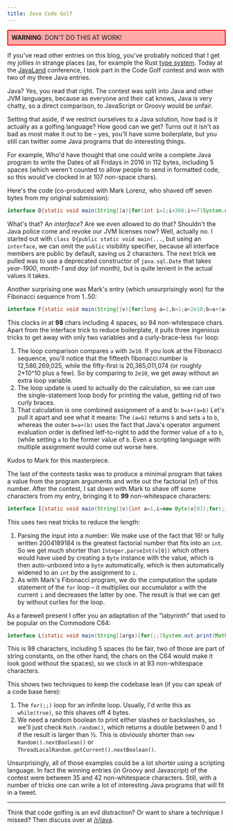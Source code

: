 ```yaml
---
title: Java Code Golf
---
```


<div style="border: 2px solid red; background: #faa; padding: 1ex;"><b>WARNING</b>: DON'T DO THIS AT WORK!</div>


If you've read other entries on this blog, you've probably noticed that I get my
jollies in strange places (as, for example the Rust 
[type system](/2015/12/12/types.html). Today at the 
[JavaLand](https://javaland.eu) conference, I took part in the Code Golf contest
and won with two of my three Java entries.

Java? Yes, you read that right. The contest was split into Java and other JVM
languages, because as everyone and their cat knows, Java is very chatty, so a
direct comparison, to JavaScript or Groovy would be unfair.

Setting that aside, if we restrict ourselves to a Java solution, how bad is it
actually as a golfing language? How good can we get? Turns out it isn't as bad
as most make it out to be – yes, you'll have some boilerplate, but you still can
twitter some Java programs that do interesting things.

For example, Who'd have thought that one could write a complete Java program to 
write the Dates of all Fridays in 2016 in 112 bytes, including 5 spaces (which 
weren't counted to allow people to send in formatted code, so this would've 
clocked in at 107 non-space chars).

Here's the code (co-produced with Mark Lorenz, who shaved off seven bytes from
my original submission):

```java
interface D{static void main(String[]a){for(int i=1;i<366;i+=7)System.out.println(new java.sql.Date(116,0,i));}}
```

What's that? An *interface*? Are we even allowed to do that? Shouldn't the Java
police come and revoke our JVM licenses now? Well, actually no. I started out
with `class D{public static void main(...`, but using an `interface`, we can
omit the `public` visibility specifier, because all interface members are
public by default, saving us 2 characters. The next trick we pulled was to use a
deprecated constructor of `java.sql.Date` that takes *year-1900*, *month-1* and
*day* (of month), but is quite lenient in the actual values it takes.

Another surprising one was Mark's entry (which unsurprisingly won) for the 
Fibonacci sequence from 1..50:

```java
interface F{static void main(String[]v){for(long a=1,b=1;a<2e10;b=a+(a=b))System.out.println(a);}}
```

This clocks in at **98** chars including 4 spaces, so 94 non-whitespace chars.
Apart from the interface trick to reduce boilerplate, it pulls three ingenious 
tricks to get away with only two variables and a curly-brace-less `for` loop:

1. The loop comparison compares `a` with `2e10`. If you look at the Fibonacci
sequence, you'll notice that the fifteeth fibonacci number is 12,586,269,025, 
while the fifty-first is 20,365,011,074 (or roughly 2*10^10 plus a few). So by
comparing to `2e10`, we get away without an extra loop variable.
2. The loop update is used to actually do the calculation, so we can use the 
single-statement loop body for printing the value, getting rid of two curly 
braces.
3. That calculation is one combined assignment of a and b: `b=a+(a=b)` Let's 
pull it apart and see what it means: The `(a=b)` returns `b` and sets `a` to 
`b`, whereas the outer `b=a+(b)` uses the fact that Java's operator argument 
evaluation order is defined letf-to-right to add the former value of `a` to 
`b`, (while setting `a` to the former value of `b`. Even a scripting language 
with multiple assignment would come out worse here.

Kudos to Mark for this masterpiece.

The last of the contests tasks was to produce a minimal program that takes a
value from the program arguments and write out the factorial (*n!*) of this
number. After the contest, I sat down with Mark to shave off some characters
from my entry, bringing it to **99** non-whitespace characters:

```java
interface I{static void main(String[]v){int a=1,i=new Byte(v[0]);for(;i>0;a*=i--);System.out.print(a);}}
```

This uses two neat tricks to reduce the length: 

1. Parsing the input into a number: We make use of the fact that 16! or fully
written 2004189184 is the greatest factorial number that fits into an `int`. So
we get much shorter than `Integer.parseInt(v[0])` which others would have used
by creating a `Byte` instance with the value, which is then auto-unboxed into a
`byte` automatically, which is then automatically widened to an `int` by the
assignment to `i`.
2. As with Mark's Fibonacci program, we do the computation the update statement
of the `for` loop – it multiplies our accumulator `a` with the current `i` and
decreases the latter by one. The result is that we can get by without curlies
for the loop.

As a farewell present I offer you an adaptation of the "labyrinth" that used to 
be popular on the Commodore C64:

```java
interface L{static void main(String[]args){for(;;)System.out.print(Math.random()>.5?"/ ":"\\ ");}}
```

This is 98 characters, including 5 spaces (to be fair, two of those are part of
string constants, on the other hand, the chars on the C64 would make it look
good without the spaces), so we clock in at 93 non-whitespace characters.

This shows two techniques to keep the codebase lean (if you can speak of a code 
base here):

1. The `for(;;)` loop for an infinite loop. Usually, I'd write this as 
`while(true)`, so this shaves off 4 bytes.
2. We need a random boolean to print either slashes or backslashes, so we'll
just check `Math.random()`, which returns a double between 0 and 1 if the result
is larger than ½. This is obviously shorter than `new Random().nextBoolean()` or
`ThreadLocalRandom.getCurrent().nextBoolean()`.

Unsurprisingly, all of those examples could be a lot shorter using a scripting
language. In fact the winning entries (in Groovy and Javascript) of the contest
were between 35 and 42 non-whitespace characters. Still, with a number of tricks
one can write a lot of interesting Java programs that will fit in a tweet.

----

Think that code golfing is an evil distraction? Or want to share a technique I
missed? Then discuss over at
[/r/java](https://www.reddit.com/r/java/comments/49qhu0/blog_java_code_golf/).
